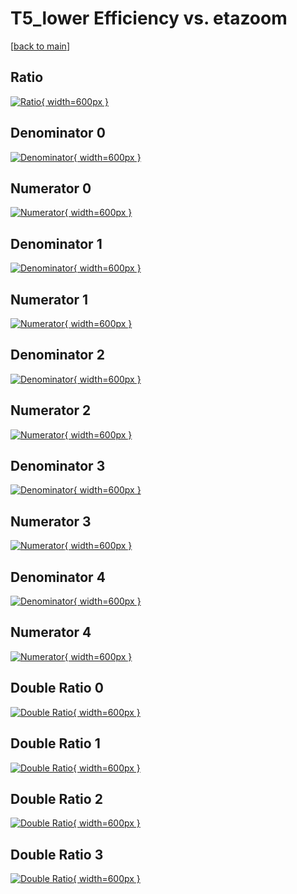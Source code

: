 # T5_lower Efficiency vs. etazoom

[[back to main](./)]



## Ratio

[![Ratio](../mtv/var/T5_lower_xtr_321_0_eff_etazoom.png){ width=600px }](../mtv/var/T5_lower_xtr_321_0_eff_etazoom.pdf)

## Denominator 0

[![Denominator](../mtv/den/T5_lower_xtr_321_0_eff_etazoom_den0.png){ width=600px }](../mtv/den/T5_lower_xtr_321_0_eff_etazoom_den0.pdf)

## Numerator 0

[![Numerator](../mtv/num/T5_lower_xtr_321_0_eff_etazoom_num0.png){ width=600px }](../mtv/num/T5_lower_xtr_321_0_eff_etazoom_num0.pdf)

## Denominator 1

[![Denominator](../mtv/den/T5_lower_xtr_321_0_eff_etazoom_den1.png){ width=600px }](../mtv/den/T5_lower_xtr_321_0_eff_etazoom_den1.pdf)

## Numerator 1

[![Numerator](../mtv/num/T5_lower_xtr_321_0_eff_etazoom_num1.png){ width=600px }](../mtv/num/T5_lower_xtr_321_0_eff_etazoom_num1.pdf)

## Denominator 2

[![Denominator](../mtv/den/T5_lower_xtr_321_0_eff_etazoom_den2.png){ width=600px }](../mtv/den/T5_lower_xtr_321_0_eff_etazoom_den2.pdf)

## Numerator 2

[![Numerator](../mtv/num/T5_lower_xtr_321_0_eff_etazoom_num2.png){ width=600px }](../mtv/num/T5_lower_xtr_321_0_eff_etazoom_num2.pdf)

## Denominator 3

[![Denominator](../mtv/den/T5_lower_xtr_321_0_eff_etazoom_den3.png){ width=600px }](../mtv/den/T5_lower_xtr_321_0_eff_etazoom_den3.pdf)

## Numerator 3

[![Numerator](../mtv/num/T5_lower_xtr_321_0_eff_etazoom_num3.png){ width=600px }](../mtv/num/T5_lower_xtr_321_0_eff_etazoom_num3.pdf)

## Denominator 4

[![Denominator](../mtv/den/T5_lower_xtr_321_0_eff_etazoom_den4.png){ width=600px }](../mtv/den/T5_lower_xtr_321_0_eff_etazoom_den4.pdf)

## Numerator 4

[![Numerator](../mtv/num/T5_lower_xtr_321_0_eff_etazoom_num4.png){ width=600px }](../mtv/num/T5_lower_xtr_321_0_eff_etazoom_num4.pdf)

## Double Ratio 0

[![Double Ratio](../mtv/ratio/T5_lower_xtr_321_0_eff_etazoom_ratio0.png){ width=600px }](../mtv/ratio/T5_lower_xtr_321_0_eff_etazoom_ratio0.pdf)

## Double Ratio 1

[![Double Ratio](../mtv/ratio/T5_lower_xtr_321_0_eff_etazoom_ratio1.png){ width=600px }](../mtv/ratio/T5_lower_xtr_321_0_eff_etazoom_ratio1.pdf)

## Double Ratio 2

[![Double Ratio](../mtv/ratio/T5_lower_xtr_321_0_eff_etazoom_ratio2.png){ width=600px }](../mtv/ratio/T5_lower_xtr_321_0_eff_etazoom_ratio2.pdf)

## Double Ratio 3

[![Double Ratio](../mtv/ratio/T5_lower_xtr_321_0_eff_etazoom_ratio3.png){ width=600px }](../mtv/ratio/T5_lower_xtr_321_0_eff_etazoom_ratio3.pdf)

